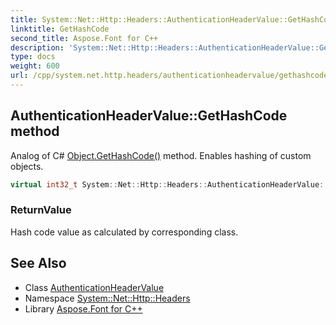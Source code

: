 ```yaml
---
title: System::Net::Http::Headers::AuthenticationHeaderValue::GetHashCode method
linktitle: GetHashCode
second_title: Aspose.Font for C++
description: 'System::Net::Http::Headers::AuthenticationHeaderValue::GetHashCode method. Analog of C# Object.GetHashCode() method. Enables hashing of custom objects in C++.'
type: docs
weight: 600
url: /cpp/system.net.http.headers/authenticationheadervalue/gethashcode/
---
```

## AuthenticationHeaderValue::GetHashCode method


Analog of C# [Object.GetHashCode()](../../../system/object/gethashcode/) method. Enables hashing of custom objects.

```cpp
virtual int32_t System::Net::Http::Headers::AuthenticationHeaderValue::GetHashCode() const override
```


### ReturnValue

Hash code value as calculated by corresponding class.

## See Also

* Class [AuthenticationHeaderValue](../)
* Namespace [System::Net::Http::Headers](../../)
* Library [Aspose.Font for C++](../../../)

